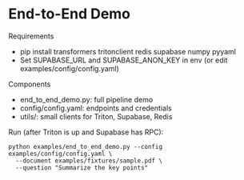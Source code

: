 # End-to-End Demo
Requirements
- pip install transformers tritonclient redis supabase numpy pyyaml
- Set SUPABASE_URL and SUPABASE_ANON_KEY in env (or edit examples/config/config.yaml)



Components
- end_to_end_demo.py: full pipeline demo
- config/config.yaml: endpoints and credentials
- utils/: small clients for Triton, Supabase, Redis

Run (after Triton is up and Supabase has RPC):
```
python examples/end_to_end_demo.py --config examples/config/config.yaml \
  --document examples/fixtures/sample.pdf \
  --question "Summarize the key points"
```

